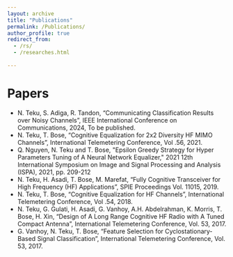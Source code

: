 ```yaml
---
layout: archive
title: "Publications"
permalink: /Publications/
author_profile: true
redirect_from:
  - /rs/
  - /researches.html
  
---
```


Papers
======
* N. Teku, S. Adiga, R. Tandon, “Communicating Classification Results over Noisy Channels”, IEEE International Conference on Communications, 2024, To be published.
* N. Teku, T. Bose, “Cognitive Equalization for 2x2 Diversity HF MIMO Channels”, International Telemetering Conference, Vol .56, 2021.
* Q. Nguyen, N. Teku and T. Bose, "Epsilon Greedy Strategy for Hyper Parameters Tuning of A Neural Network Equalizer," 2021 12th International Symposium on Image and Signal Processing and Analysis (ISPA), 2021, pp. 209-212
* N. Teku, H. Asadi, T. Bose, M. Marefat, “Fully Cognitive Transceiver for High Frequency (HF) Applications”, SPIE Proceedings Vol. 11015, 2019.
* N. Teku, T. Bose, “Cognitive Equalization for HF Channels”, International Telemetering Conference, Vol .54, 2018.
* N. Teku, G. Gulati, H. Asadi, G. Vanhoy, A.H. Abdelrahman, K. Morris, T. Bose, H. Xin, “Design of A Long Range Cognitive HF Radio with A Tuned Compact Antenna”, International Telemetering Conference, Vol. 53, 2017.
* 	G. Vanhoy, N. Teku, T. Bose, “Feature Selection for Cyclostationary-Based Signal Classification”, International Telemetering Conference, Vol. 53, 2017.
